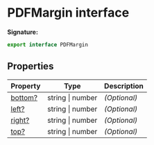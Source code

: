 # PDFMargin interface

**Signature:**

```typescript
export interface PDFMargin
```

## Properties

| Property                                   | Type             | Description       |
| ------------------------------------------ | ---------------- | ----------------- |
| [bottom?](./puppeteer.pdfmargin.bottom.md) | string \| number | <i>(Optional)</i> |
| [left?](./puppeteer.pdfmargin.left.md)     | string \| number | <i>(Optional)</i> |
| [right?](./puppeteer.pdfmargin.right.md)   | string \| number | <i>(Optional)</i> |
| [top?](./puppeteer.pdfmargin.top.md)       | string \| number | <i>(Optional)</i> |
